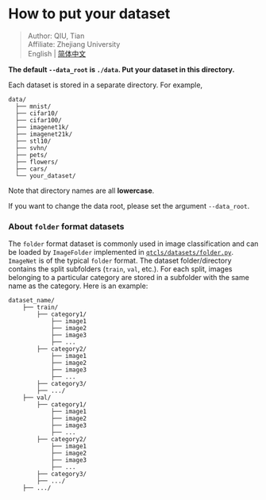 # How to put your dataset

> Author: QIU, Tian  
> Affiliate: Zhejiang University  
> English | [简体中文](README_zh-CN.md)

**The default `--data_root` is `./data`. Put your dataset in this directory.**

Each dataset is stored in a separate directory. For example,

```
data/
  ├── mnist/
  ├── cifar10/
  ├── cifar100/
  ├── imagenet1k/
  ├── imagenet21k/
  ├── stl10/
  ├── svhn/
  ├── pets/
  ├── flowers/
  ├── cars/
  └── your_dataset/
```

Note that directory names are all **lowercase**.

If you want to change the data root, please set the argument `--data_root`.

### About `folder` format datasets

The `folder` format dataset is commonly used in image classification and can be loaded by `ImageFolder` implemented
in [`qtcls/datasets/folder.py`](../qtcls/datasets/folder.py). `ImageNet` is of the typical `folder` format. The dataset
folder/directory contains the split subfolders (`train`, `val`, etc.). For each split, images belonging to a particular
category are stored in a subfolder with the same name as the category. Here is an example:

```
dataset_name/
    ├── train/
        ├── category1/
            ├── image1
            ├── image2
            ├── image3
            ├── ...
        ├── category2/
            ├── image1
            ├── image2
            ├── image3
            ├── ...  
        ├── category3/ 
        ├── .../
    ├── val/
        ├── category1/
            ├── image1
            ├── image2
            ├── image3
            ├── ...
        ├── category2/
            ├── image1
            ├── image2
            ├── image3
            ├── ...  
        ├── category3/ 
        ├── .../
    ├── .../
```
